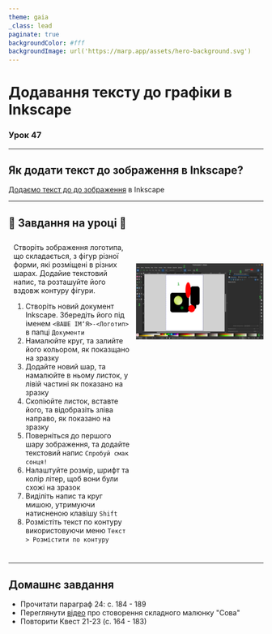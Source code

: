 ```yaml
---
theme: gaia
_class: lead
paginate: true
backgroundColor: #fff
backgroundImage: url('https://marp.app/assets/hero-background.svg')
---
```


# Додавання тексту до графіки в Inkscape

### Урок 47

---

## Як додати текст до зображення в Inkscape?

[Додаємо текст до до зображення](https://www.youtube.com/watch?v=6jLtjLWjeKE) в Inkscape

---

## 💎 Завдання на уроці 💎


<style>
.grid-container {
  display: grid;
  grid-template-columns: 50% 50%;
  align-items: left;
}
.text {
  font-size: 14px; /* Adjust text size */
  padding: 10px;
}
img {
  max-width: 100%; /* Ensures the image scales within its space */
  height: auto;
  align-items: right;
  margin-top: 50px;
}
</style>

<div class="grid-container">
    <div class="text">
      Створіть зображення логотипа, що складається, з фігур різної форми, які розміщені в різних шарах.
      Додайие текстовий напис, та розташуйте його вздовж контуру фігури.
      <ol>
        <li>Створіть новий документ Inkscape. Збередіть його під іменем <code><ВАШЕ ІМʼЯ>-<Логотип></code> в папці <code>Документи</code></li>
        <li>Намалюйте круг, та залийте його кольором, як показщано на зразку</li>
        <li>Додайте новий шар, та намалюйте в ньому листок, у лівій частині як показано на зразку</li>
        <li>Скопіюйте листок, вставте його, та відобразіть зліва направо, як показано на зразку</li>
        <li>Поверніться до першого шару зображення, та додайте текстовий напис <code>Спробуй смак сонця!</code></li>
        <li>Налаштуйте розмір, шрифт та колір літер, щоб вони були схожі на зразок</li>
        <li>Виділіть напис та круг мишою, утримуючи натисненою клавішу <code>Shift</code></li>
        <li>Розмістіть текст по контуру використовуючи меню <code>Текст > Розмістити по контуру</code></li>
      </ol>
    </div>
  <div class="image">
    <img src="./assets/44/inkscape-window-marked.png">
  </div>
</div>

---

## Домашнє завдання

* Прочитати параграф 24: с. 184 - 189
* Переглянути [відео](https://www.youtube.com/watch?v=TiS9YlfBjM8) про стоворення складного малюнку "Сова"
* Повторити Квест 21-23 (с. 164 - 183)
